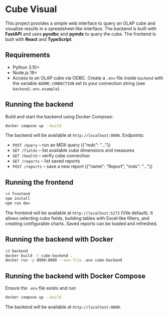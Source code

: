 # Cube Visual

This project provides a simple web interface to query an OLAP cube and visualize
results in a spreadsheet‑like interface. The backend is built with **FastAPI**
and uses **pyodbc** and **pymdx** to query the cube. The frontend is built with
**React** and **TypeScript**.

## Requirements

- Python 3.10+
- Node.js 18+
- Access to an OLAP cube via ODBC. Create a `.env` file inside `backend` with the variable `ADOMD_CONNECTION` set to your connection string (see `backend/.env.example`).

## Running the backend

Build and start the backend using Docker Compose:

```bash
docker compose up --build
```

The backend will be available at `http://localhost:8000`. Endpoints:

- `POST /query` – run an MDX query ({"mdx": "..."})
- `GET /fields` – list available cube dimensions and measures
- `GET /health` – verify cube connection
- `GET /reports` – list saved reports
- `POST /reports` – save a new report ({"name": "Report", "mdx": "..."})

## Running the frontend

```bash
cd frontend
npm install
npm run dev
```

The frontend will be available at `http://localhost:5173` (Vite default). It
allows selecting cube fields, building tables with Excel‑like filters, and
creating configurable charts. Saved reports can be loaded and refreshed.

## Running the backend with Docker

```bash
cd backend
docker build -t cube-backend .
docker run -p 8000:8000 --env-file .env cube-backend
```


## Running the backend with Docker Compose

Ensure the `.env` file exists and run:

```bash
docker compose up --build
```

The backend will be available at `http://localhost:8000`.
